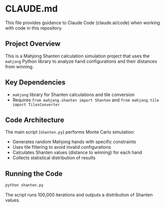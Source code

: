 # CLAUDE.md

This file provides guidance to Claude Code (claude.ai/code) when working with code in this repository.

## Project Overview

This is a Mahjong Shanten calculation simulation project that uses the `mahjong` Python library to analyze hand configurations and their distances from winning.

## Key Dependencies

- `mahjong` library for Shanten calculations and tile conversion
- Requires `from mahjong.shanten import Shanten` and `from mahjong.tile import TilesConverter`

## Code Architecture

The main script (`shanten.py`) performs Monte Carlo simulation:
- Generates random Mahjong hands with specific constraints
- Uses tile filtering to avoid invalid configurations
- Calculates Shanten values (distance to winning) for each hand
- Collects statistical distribution of results

## Running the Code

```bash
python shanten.py
```

The script runs 100,000 iterations and outputs a distribution of Shanten values.